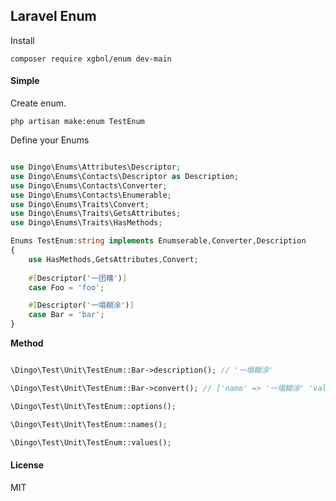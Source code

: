 ## Laravel Enum

Install

```shell
composer require xgbnl/enum dev-main
```

#### Simple

Create enum.

```shell
php artisan make:enum TestEnum
```

Define your Enums

```php

use Dingo\Enums\Attributes\Descriptor;
use Dingo\Enums\Contacts\Descriptor as Description;
use Dingo\Enums\Contacts\Converter;
use Dingo\Enums\Contacts\Enumerable;
use Dingo\Enums\Traits\Convert;
use Dingo\Enums\Traits\GetsAttributes;
use Dingo\Enums\Traits\HasMethods;

Enums TestEnum:string implements Enumserable,Converter,Description
{
    use HasMethods,GetsAttributes,Convert;
    
    #[Descriptor('一团糟')]
    case Foo = 'foo';

    #[Descriptor('一塌糊涂')]
    case Bar = 'bar';
}
```

**Method**

```php

\Dingo\Test\Unit\TestEnum::Bar->description(); // '一塌糊涂'

\Dingo\Test\Unit\TestEnum::Bar->convert(); // ['name' => '一塌糊涂' 'value' => 'bar']

\Dingo\Test\Unit\TestEnum::options();

\Dingo\Test\Unit\TestEnum::names();

\Dingo\Test\Unit\TestEnum::values();

```

#### License

MIT


